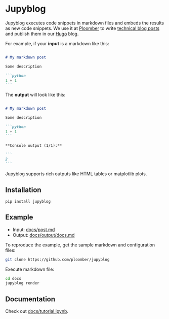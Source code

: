 <!-- #region -->
# Jupyblog

Jupyblog executes code snippets in markdown files and embeds the results as new code snippets. We use it at [Ploomber](https://github.com/ploomber/ploomber) to write [technical blog posts](https://ploomber.io/blog/snapshot-testing/) and publish them in our [Hugo](https://github.com/gohugoio/hugo) blog.

For example, if your **input** is a markdown like this:

~~~md

# My markdown post

Some description

```python
1 + 1
```
~~~

The **output** will look like this:

~~~md

# My markdown post

Some description

```python
1 + 1
```

**Console output (1/1):**

```
2
```

~~~

Jupyblog supports rich outputs like HTML tables or matplotlib plots.

## Installation

```sh
pip install jupyblog
```

## Example

* Input: [docs/post.md](docs/post.md)
* Output: [docs/output/docs.md](docs/output/docs.md)

To reproduce the example, get the sample markdown and configuration files:

```sh
git clone https://github.com/ploomber/jupyblog
```

Execute markdown file:
<!-- #endregion -->

```sh
cd docs
jupyblog render
```

## Documentation

Check out [docs/tutorial.ipynb](docs/tutorial.ipynb).
